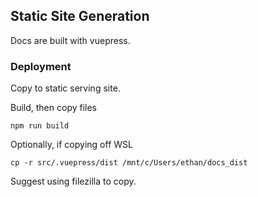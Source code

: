 ## Static Site Generation

Docs are built with vuepress.

### Deployment
Copy to static serving site.

Build, then copy files

`npm run build`

Optionally, if copying off WSL

`cp -r src/.vuepress/dist /mnt/c/Users/ethan/docs_dist`

Suggest using filezilla to copy.